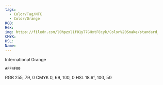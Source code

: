```yaml
---
tags:
  - Color/Tag/NTC
  - Color/Orange
RGB: 
Hex: 
img: https://filedn.com/l0hpzxl1f01yT7GHxtF8cyk/Color%20Snake/standard_csv_to_svg/%23/FF4F00.svg
CMYK: 
HSL: 
Name:
---
```

International Orange
```palette
#FF4F00
```
RGB 255, 79, 0
CMYK	0, 69, 100, 0
HSL	18.6°, 100, 50